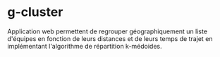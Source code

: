 # g-cluster
Application web permettent de regrouper géographiquement un liste d'équipes en fonction de leurs distances et de leurs temps de trajet en implémentant l'algorithme de répartition k-médoides.
